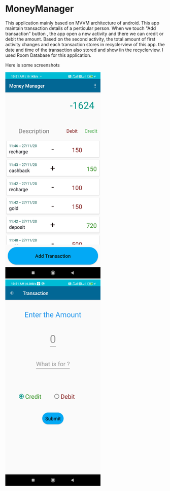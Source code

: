 # MoneyManager

This application mainly based on MVVM architecture of android. This app maintain transaction details of a perticular person. When we touch "Add transaction" button , the app open a new activity and there we can credit or debit the amount. Based on the second activity, the total amount of first activity changes and each transaction stores in recyclerview of this app. the date and time of the transaction also stored and show iin the recyclerview. I used Room Database for this application. 


Here is some screenshots

<img src="Screenshot/Screenshot_2020-12-01-10-51-41-159_com.example.moneymanager.jpg" alt="My cool logo" width="300"/> <img src="Screenshot/Screenshot_2020-12-01-10-51-52-793_com.example.moneymanager.jpg" alt="My cool logo" width="300"/>
